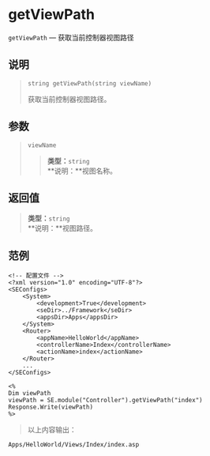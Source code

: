 getViewPath
===========
`getViewPath` &mdash; 获取当前控制器视图路径

说明
----
>     string getViewPath(string viewName)
> 获取当前控制器视图路径。

参数
----
> `viewName`
>> **类型：**`string`  
>> **说明：**视图名称。

返回值
------
> **类型：**`string`  
> **说明：**视图路径。

范例
----
>
    <!-- 配置文件 -->
    <?xml version="1.0" encoding="UTF-8"?>
    <SEConfigs>
        <System>
            <development>True</development>
            <seDir>../Framework</seDir>
            <appsDir>Apps</appsDir>
        </System>
        <Router>
            <appName>HelloWorld</appName>
            <controllerName>Index</controllerName>
            <actionName>index</actionName>
        </Router>
        ...
    </SEConfigs>
>>
>
    <%
    Dim viewPath
    viewPath = SE.module("Controller").getViewPath("index")
    Response.Write(viewPath)
    %>
> 以上内容输出：
>
    Apps/HelloWorld/Views/Index/index.asp